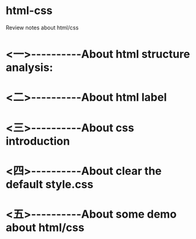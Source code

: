 # html-css
Review notes about html/css

<h1><一>----------About html structure analysis:</h1>
<h1><二>----------About html label</h1>
<h1><三>----------About css introduction</h1>
<h1><四>----------About clear the default style.css</h1>
<h1><五>----------About some demo about html/css</h1>
